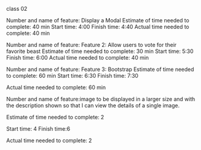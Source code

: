 class 02

Number and name of feature: Display a Modal
Estimate of time needed to complete: 40 min
Start time: 4:00
Finish time: 4:40
Actual time needed to complete: 40 min


Number and name of feature: Feature 2: Allow users to vote for their favorite beast
Estimate of time needed to complete: 30 min
Start time: 5:30
Finish time: 6:00
Actual time needed to complete: 40 min



Number and name of feature: Feature 3: Bootstrap
Estimate of time needed to complete: 60 min
Start time: 6:30
Finish time: 7:30

 Actual time needed to complete: 60 min


Number and name of feature:image to be displayed in a larger size and with the description shown so that I can view the details of a single image.

Estimate of time needed to complete: 2

Start time: 4
Finish time:6

Actual time needed to complete: 2

